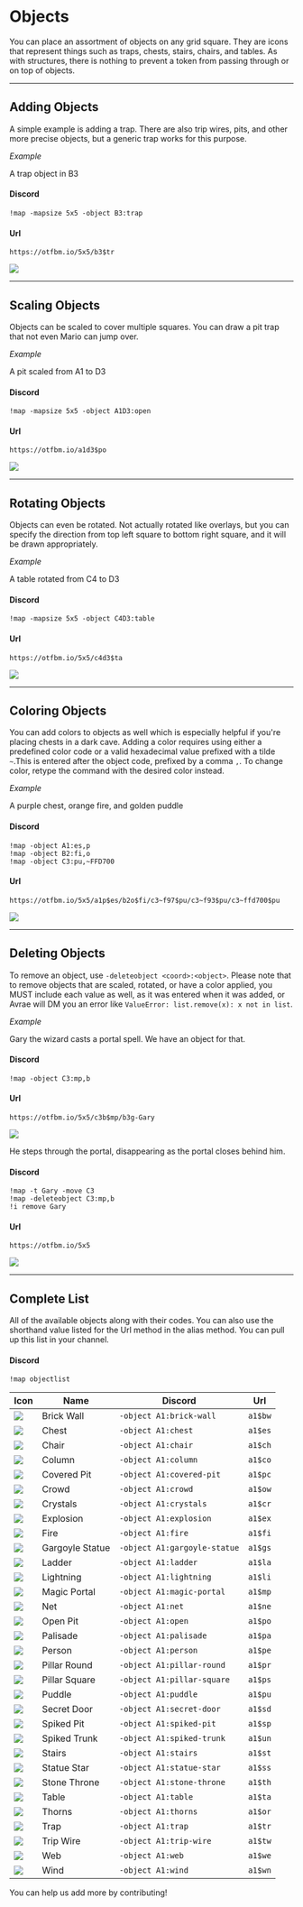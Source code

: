 # Objects

You can place an assortment of objects on any grid square. They are icons that represent things such as traps, chests, stairs, chairs, and tables. As with structures, there is nothing to prevent a token from passing through or on top of objects.

---

## Adding Objects

A simple example is adding a trap. There are also trip wires, pits, and other more precise objects, but a generic trap works for this purpose.

_*Example*_

A trap object in B3

<!-- tabs:start -->

#### **Discord**

```
!map -mapsize 5x5 -object B3:trap
```

#### **Url**

```
https://otfbm.io/5x5/b3$tr
```

<!-- tabs:end -->

![](https://otfbm.io/5x5/b3$tr)

---

## Scaling Objects

Objects can be scaled to cover multiple squares. You can draw a pit trap that not even Mario can jump over.

_*Example*_

A pit scaled from A1 to D3

<!-- tabs:start -->

#### **Discord**

```
!map -mapsize 5x5 -object A1D3:open
```

#### **Url**

```
https://otfbm.io/a1d3$po
```

<!-- tabs:end -->

![](https://otfbm.io/5x5/a1d3$po)

---

## Rotating Objects

Objects can even be rotated. Not actually rotated like overlays, but you can specify the direction from top left square to bottom right square, and it will be drawn appropriately.

_*Example*_

A table rotated from C4 to D3

<!-- tabs:start -->

#### **Discord**

```
!map -mapsize 5x5 -object C4D3:table
```

#### **Url**

```
https://otfbm.io/5x5/c4d3$ta
```

<!-- tabs:end -->

![](https://otfbm.io/5x5/c4d3$ta)

---

## Coloring Objects

You can add colors to objects as well which is especially helpful if you're placing chests in a dark cave. Adding a color requires using either a predefined color code or a valid hexadecimal value prefixed with a tilde `~`.This is entered after the object code, prefixed by a comma `,`. To change color, retype the command with the desired color instead.

_*Example*_

A purple chest, orange fire, and golden puddle

<!-- tabs:start -->

#### **Discord**

```
!map -object A1:es,p
!map -object B2:fi,o
!map -object C3:pu,~FFD700
```

#### **Url**

```
https://otfbm.io/5x5/a1p$es/b2o$fi/c3~f97$pu/c3~f93$pu/c3~ffd700$pu
```

<!-- tabs:end -->

![](https://otfbm.io/5x5/a1p$es/b2o$fi/c3~f97$pu/c3~f93$pu/c3~ffd700$pu)

---

## Deleting Objects

To remove an object, use `-deleteobject <coord>:<object>`. Please note that to remove objects that are scaled, rotated, or have a color applied, you MUST include each value as well, as it was entered when it was added, or Avrae will DM you an error like `ValueError: list.remove(x): x not in list`.

_*Example*_

Gary the wizard casts a portal spell. We have an object for that.

<!-- tabs:start -->

#### **Discord**

```
!map -object C3:mp,b
```

#### **Url**

```
https://otfbm.io/5x5/c3b$mp/b3g-Gary
```

<!-- tabs:end -->

![](https://otfbm.io/5x5/c3b$mp/b3g-Gary)

He steps through the portal, disappearing as the portal closes behind him.

<!-- tabs:start -->

#### **Discord**

```
!map -t Gary -move C3
!map -deleteobject C3:mp,b
!i remove Gary
```

#### **Url**

```
https://otfbm.io/5x5
```

<!-- tabs:end -->

![](https://otfbm.io/5x5)

---

## Complete List

All of the available objects along with their codes. You can also use the shorthand value listed for the Url method in the alias method. You can pull up this list in your channel.

<!-- tabs:start -->

#### **Discord**

```
!map objectlist
```

<!-- tabs:end -->

| Icon                          | Name                                 | Discord                         | Url   |
|-------------------------------|--------------------------------------|--------------------------------|-------|
|![](https://otfbm.io/1x1/a1$bw)| Brick Wall                           |`-object A1:brick-wall`         |`a1$bw`|
|![](https://otfbm.io/1x1/a1$es)| Chest                                |`-object A1:chest`              |`a1$es`|
|![](https://otfbm.io/1x1/a1$ch)| Chair                                |`-object A1:chair`              |`a1$ch`|
|![](https://otfbm.io/1x1/a1$co)| Column                               |`-object A1:column`             |`a1$co`|
|![](https://otfbm.io/1x1/a1$pc)| Covered Pit                          |`-object A1:covered-pit`        |`a1$pc`|
|![](https://otfbm.io/1x1/a1$ow)| Crowd                                |`-object A1:crowd`              |`a1$ow`|
|![](https://otfbm.io/1x1/a1$cr)| Crystals                             |`-object A1:crystals`           |`a1$cr`|
|![](https://otfbm.io/1x1/a1$ex)| Explosion                            |`-object A1:explosion`          |`a1$ex`|
|![](https://otfbm.io/1x1/a1$fi)| Fire                                 |`-object A1:fire`               |`a1$fi`|
|![](https://otfbm.io/1x1/a1$gs)| Gargoyle Statue                      |`-object A1:gargoyle-statue`    |`a1$gs`|
|![](https://otfbm.io/1x1/a1$la)| Ladder                               |`-object A1:ladder`             |`a1$la`|
|![](https://otfbm.io/1x1/a1$li)| Lightning                            |`-object A1:lightning`          |`a1$li`|
|![](https://otfbm.io/1x1/a1$mp)| Magic Portal                         |`-object A1:magic-portal`       |`a1$mp`|
|![](https://otfbm.io/1x1/a1$ne)| Net                                  |`-object A1:net`                |`a1$ne` |
|![](https://otfbm.io/1x1/a1$po)| Open Pit                             |`-object A1:open`               |`a1$po` |
|![](https://otfbm.io/1x1/a1$pa)| Palisade                             |`-object A1:palisade`           |`a1$pa` |
|![](https://otfbm.io/1x1/a1$pe)| Person                               |`-object A1:person`             |`a1$pe` |
|![](https://otfbm.io/1x1/a1$pr)| Pillar Round                           |`-object A1:pillar-round`       |`a1$pr` |
|![](https://otfbm.io/1x1/a1$ps)| Pillar Square                          |`-object A1:pillar-square`      |`a1$ps` |
|![](https://otfbm.io/1x1/a1$pu)| Puddle                               |`-object A1:puddle`             |`a1$pu`|
|![](https://otfbm.io/1x1/a1$sd)| Secret Door                          |`-object A1:secret-door`        |`a1$sd`|
|![](https://otfbm.io/1x1/a1$sp)| Spiked Pit                           |`-object A1:spiked-pit`         |`a1$sp`|
|![](https://otfbm.io/1x1/a1$un)| Spiked Trunk                         |`-object A1:spiked-trunk`       |`a1$un`|
|![](https://otfbm.io/1x1/a1$st)| Stairs                               |`-object A1:stairs`             |`a1$st`|
|![](https://otfbm.io/1x1/a1$ss)| Statue Star                          |`-object A1:statue-star`        |`a1$ss`|
|![](https://otfbm.io/1x1/a1$th)| Stone Throne                         |`-object A1:stone-throne`       |`a1$th`|
|![](https://otfbm.io/1x1/a1$ta)| Table                                |`-object A1:table`              |`a1$ta`|
|![](https://otfbm.io/1x1/a1$or)| Thorns                               |`-object A1:thorns`             |`a1$or`|
|![](https://otfbm.io/1x1/a1$tr)| Trap                                 |`-object A1:trap`               |`a1$tr`|
|![](https://otfbm.io/1x1/a1$tw)| Trip Wire                            |`-object A1:trip-wire`          |`a1$tw`|
|![](https://otfbm.io/1x1/a1$we)| Web                                  |`-object A1:web`                |`a1$we`|
|![](https://otfbm.io/1x1/a1$wn)| Wind                                 |`-object A1:wind`               |`a1$wn`|

You can help us add more by contributing!
